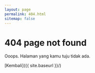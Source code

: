 ```yaml
---
layout: page
permalink: 404.html
sitemap: false
---
```

# 404 page not found

Ooops. Halaman yang kamu tuju tidak ada.

[Kembali]({{ site.baseurl }}/)
